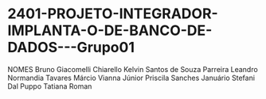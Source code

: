 # 2401-PROJETO-INTEGRADOR-IMPLANTA-O-DE-BANCO-DE-DADOS---Grupo01

NOMES
Bruno Giacomelli Chiarello
Kelvin Santos de Souza Parreira
Leandro Normandia Tavares
Márcio Vianna Júnior
Priscila Sanches Januário
Stefani Dal Puppo
Tatiana Roman

